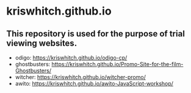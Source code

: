 # kriswhitch.github.io
## This repository is used for the purpose of trial viewing websites.
- odigo: https://kriswhitch.github.io/odigo-cp/
- ghostbusters: https://kriswhitch.github.io/Promo-Site-for-the-film-Ghostbusters/
- witcher: https://kriswhitch.github.io/witcher-promo/
- awito: https://kriswhitch.github.io/awito-JavaScript-workshop/
